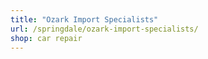 ```yaml
---
title: "Ozark Import Specialists"
url: /springdale/ozark-import-specialists/
shop: car repair
---
```

